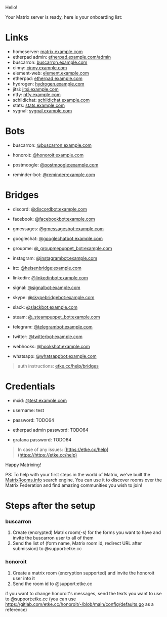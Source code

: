 Hello!

Your Matrix server is ready, here is your onboarding list:

# Links

* homeserver: [matrix.example.com](https://matrix.example.com)
* etherpad admin: [etherpad.example.com/admin](https://etherpad.example.com/admin)
* buscarron: [buscarron.example.com](https://buscarron.example.com)
* cinny: [cinny.example.com](https://cinny.example.com)
* element-web: [element.example.com](https://element.example.com)
* etherpad: [etherpad.example.com](https://etherpad.example.com)
* hydrogen: [hydrogen.example.com](https://hydrogen.example.com)
* jitsi: [jitsi.example.com](https://jitsi.example.com)
* ntfy: [ntfy.example.com](https://ntfy.example.com)
* schildichat: [schildichat.example.com](https://schildichat.example.com)
* stats: [stats.example.com](https://stats.example.com)
* sygnal: [sygnal.example.com](https://sygnal.example.com)


# Bots

* buscarron: [@buscarron:example.com](https://matrix.to/#/@buscarron:example.com)

* honoroit: [@honoroit:example.com](https://matrix.to/#/@honoroit:example.com)

* postmoogle: [@postmoogle:example.com](https://matrix.to/#/@postmoogle:example.com)

* reminder-bot: [@reminder:example.com](https://matrix.to/#/@reminder:example.com)



# Bridges

* discord: [@discordbot:example.com](https://matrix.to/#/@discordbot:example.com)

* facebook: [@facebookbot:example.com](https://matrix.to/#/@facebookbot:example.com)

* gmessages: [@gmessagesbot:example.com](https://matrix.to/#/@gmessagesbot:example.com)

* googlechat: [@googlechatbot:example.com](https://matrix.to/#/@googlechatbot:example.com)

* groupme: [@_groupmepuppet_bot:example.com](https://matrix.to/#/@_groupmepuppet_bot:example.com)

* instagram: [@instagrambot:example.com](https://matrix.to/#/@instagrambot:example.com)

* irc: [@heisenbridge:example.com](https://matrix.to/#/@heisenbridge:example.com)

* linkedin: [@linkedinbot:example.com](https://matrix.to/#/@linkedinbot:example.com)

* signal: [@signalbot:example.com](https://matrix.to/#/@signalbot:example.com)

* skype: [@skypebridgebot:example.com](https://matrix.to/#/@skypebridgebot:example.com)

* slack: [@slackbot:example.com](https://matrix.to/#/@slackbot:example.com)

* steam: [@_steampuppet_bot:example.com](https://matrix.to/#/@_steampuppet_bot:example.com)

* telegram: [@telegrambot:example.com](https://matrix.to/#/@telegrambot:example.com)

* twitter: [@twitterbot:example.com](https://matrix.to/#/@twitterbot:example.com)

* webhooks: [@hookshot:example.com](https://matrix.to/#/@hookshot:example.com)

* whatsapp: [@whatsappbot:example.com](https://matrix.to/#/@whatsappbot:example.com)



> auth instructions: [etke.cc/help/bridges](https://etke.cc/help/bridges)

# Credentials

* mxid: [@test:example.com](https://matrix.to/#/@test:example.com)

* username: test
* password: TODO64
* etherpad admin password: TODO64
* grafana password: TODO64


> In case of any issues: [https://etke.cc/help](https://https://etke.cc/help)

Happy Matrixing!

PS: To help with your first steps in the world of Matrix, we've built the [MatrixRooms.info](https://matrixrooms.info) search engine. You can use it to discover rooms over the Matrix Federation and find amazing communities you wish to join!

# Steps after the setup

### buscarron

1. Create (encrypted) Matrix room(-s) for the forms you want to have and invite the buscarron user to all of them
2. Send the list of (form name, Matrix room id, redirect URL after submission) to @support:etke.cc

### honoroit

1. Create a matrix room (encryption supported) and invite the honoroit user into it
2. Send the room id to @support:etke.cc

if you want to change honoroit's messages, send the texts you want to use to @support:etke.cc (you can use https://gitlab.com/etke.cc/honoroit/-/blob/main/config/defaults.go as a reference)

